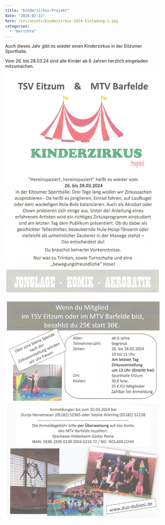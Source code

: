 ```yaml
---
title: "Kinderzirkus-Projekt"
date: "2024-02-22"
hero: /src/assets/Kinderzirkus-2024-Einladung-1.jpg
categories:
  - "berichte"
---
```


Auch dieses Jahr gibt es wieder einen Kinderzirkus in der Eitzumer Sporthalle.

Vom 26. bis 28.03.24 sind alle Kinder ab 6 Jahren herzlich eingeladen mitzumachen.

![](/src/assets/Kinderzirkus-2024-Einladung-1.jpg)

![](/src/assets/Kinderzirkus-2024-Einladung-2.jpg)
